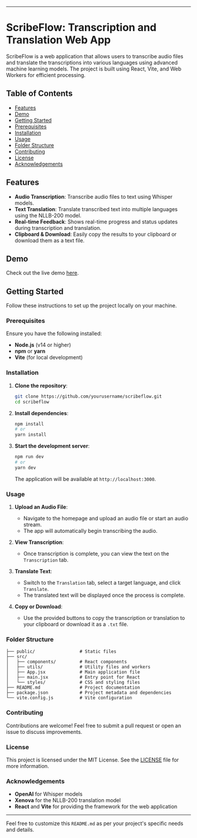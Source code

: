 
---

# ScribeFlow: Transcription and Translation Web App

ScribeFlow is a web application that allows users to transcribe audio files and translate the transcriptions into various languages using advanced machine learning models. The project is built using React, Vite, and Web Workers for efficient processing.

## Table of Contents
- [Features](#features)
- [Demo](#demo)
- [Getting Started](#getting-started)
- [Prerequisites](#prerequisites)
- [Installation](#installation)
- [Usage](#usage)
- [Folder Structure](#folder-structure)
- [Contributing](#contributing)
- [License](#license)
- [Acknowledgements](#acknowledgements)

## Features

- **Audio Transcription**: Transcribe audio files to text using Whisper models.
- **Text Translation**: Translate transcribed text into multiple languages using the NLLB-200 model.
- **Real-time Feedback**: Shows real-time progress and status updates during transcription and translation.
- **Clipboard & Download**: Easily copy the results to your clipboard or download them as a text file.

## Demo

Check out the live demo [here](#https://scribeflow.vercel.app/).

## Getting Started

Follow these instructions to set up the project locally on your machine.

### Prerequisites

Ensure you have the following installed:

- **Node.js** (v14 or higher)
- **npm** or **yarn**
- **Vite** (for local development)

### Installation

1. **Clone the repository**:

    ```bash
    git clone https://github.com/yourusername/scribeflow.git
    cd scribeflow
    ```

2. **Install dependencies**:

    ```bash
    npm install
    # or
    yarn install
    ```

3. **Start the development server**:

    ```bash
    npm run dev
    # or
    yarn dev
    ```

    The application will be available at `http://localhost:3000`.

### Usage

1. **Upload an Audio File**:
   - Navigate to the homepage and upload an audio file or start an audio stream.
   - The app will automatically begin transcribing the audio.

2. **View Transcription**:
   - Once transcription is complete, you can view the text on the `Transcription` tab.

3. **Translate Text**:
   - Switch to the `Translation` tab, select a target language, and click `Translate`.
   - The translated text will be displayed once the process is complete.

4. **Copy or Download**:
   - Use the provided buttons to copy the transcription or translation to your clipboard or download it as a `.txt` file.

### Folder Structure

```
├── public/                 # Static files
├── src/
│   ├── components/         # React components
│   ├── utils/              # Utility files and workers
│   ├── App.jsx             # Main application file
│   ├── main.jsx            # Entry point for React
│   └── styles/             # CSS and styling files
├── README.md               # Project documentation
├── package.json            # Project metadata and dependencies
└── vite.config.js          # Vite configuration
```

### Contributing

Contributions are welcome! Feel free to submit a pull request or open an issue to discuss improvements.

### License

This project is licensed under the MIT License. See the [LICENSE](LICENSE) file for more information.

### Acknowledgements

- **OpenAI** for Whisper models
- **Xenova** for the NLLB-200 translation model
- **React** and **Vite** for providing the framework for the web application

---

Feel free to customize this `README.md` as per your project's specific needs and details.
